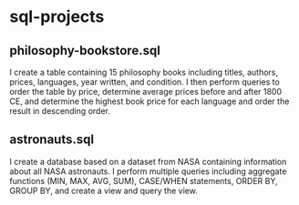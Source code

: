# sql-projects

## philosophy-bookstore.sql

I create a table containing 15 philosophy books including titles, authors, prices, languages, year written, and condition. I then perform queries to order the table by price, determine average prices before and after 1800 CE, and determine the highest book price for each language and order the result in descending order.

## astronauts.sql

I create a database based on a dataset from NASA containing information about all NASA astronauts. I perform multiple queries including aggregate functions (MIN, MAX, AVG, SUM), CASE/WHEN statements, ORDER BY, GROUP BY, and create a view and query the view.
